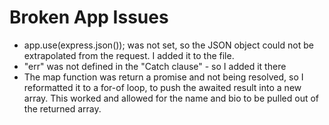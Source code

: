 # Broken App Issues

- app.use(express.json()); was not set, so the JSON object could not be extrapolated from the request. I added it to the file.
- "err" was not defined in the "Catch clause" - so I added it there
- The map function was return a promise and not being resolved, so I reformatted it to a for-of loop, to push the awaited result into a new array.  This worked and allowed for the name and bio to be pulled out of the returned array.


